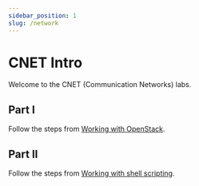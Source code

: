 ```yaml
---
sidebar_position: 1
slug: /network
---
```


# CNET Intro

Welcome to the CNET (Communication Networks) labs.


## Part I

Follow the steps from [Working with OpenStack](../basic/working_with_openstack.md).

## Part II

Follow the steps from [Working with shell scripting](../basic/shell_basics.md).

